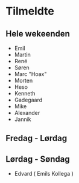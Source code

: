 # Tilmeldte

## Hele wekeenden

- Emil
- Martin 
- René
- Søren
- Marc "Hoax"
- Morten
- Heso
- Kenneth 
- Gadegaard
- Mike
- Alexander
- Jannik

## Fredag - Lørdag

## Lørdag - Søndag

- Edvard ( Emils Kollega )